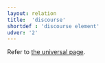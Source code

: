 ```yaml
---
layout: relation
title:  'discourse'
shortdef : 'discourse element'
udver: '2'
---
```


Refer to [the universal page](u-dep/discourse).

<!--
This is used for interjections and other discourse particles and elements (which are not clearly linked to the structure of the sentence, except in an expressive way). We generally follow the guidelines of what the Penn Treebanks count as an INTJ.  They define this to include: interjections (*oh*, *uh-huh*, *Welcome*), fillers (*um*, *ah*), and discourse markers (*well*, *like*, *actually*, but not *you know*).

~~~ sdparse
Iguazu is in Argentina :)
discourse(is-2, :)-5)
~~~
-->
<!-- Interlanguage links updated Ne 5. května 2024, 18:21:08 CEST -->
